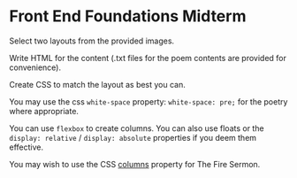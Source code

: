 # Front End Foundations Midterm

Select two layouts from the provided images.

Write HTML for the content (.txt files for the poem contents are provided for convenience).

Create CSS to match the layout as best you can. 

You may use the css `white-space` property: `white-space: pre;` for the poetry where appropriate.

You can use `flexbox` to create columns. You can also use floats or the `display: relative` / `display: absolute` properties if you deem them effective.

You may wish to use the CSS [columns](https://developer.mozilla.org/en-US/docs/Web/CSS/columns) property for The Fire Sermon.